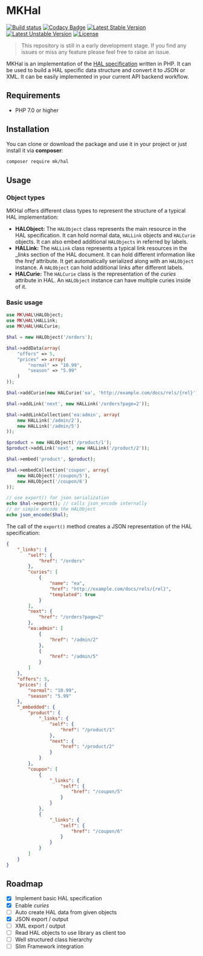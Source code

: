 # MKHal

[![Build status](https://travis-ci.org/Mo0812/MKHal.svg?branch=master)](https://travis-ci.org/Mo0812/MKHal.svg?branch=master)
[![Codacy Badge](https://api.codacy.com/project/badge/Grade/8d75d9cbe36f42438ce3bcc9d9cbb27d)](https://www.codacy.com/app/Mo0812/MKHal?utm_source=github.com&utm_medium=referral&utm_content=Mo0812/MKHal&utm_campaign=Badge_Grade)
[![Latest Stable Version](https://poser.pugx.org/mk/hal/v/stable)](https://packagist.org/packages/mk/hal)
[![Latest Unstable Version](https://poser.pugx.org/mk/hal/v/unstable)](https://packagist.org/packages/mk/hal)
[![License](https://img.shields.io/github/license/Mo0812/MKHal.svg)](https://img.shields.io/github/license/Mo0812/MKHal.svg)

> This repository is still in a early development stage. If you find any issues or miss any feature please feel free to raise an issue.

MKHal is an implementation of the [HAL specification](http://stateless.co/hal_specification.html) written in PHP. It can be used to build a HAL specific data structure and convert it to JSON or XML. It can be easily implemented in your current API backend workflow.

## Requirements

-   PHP 7.0 or higher

## Installation

You can clone or download the package and use it in your project or just install it via **composer**:

```bash
composer require mk/hal
```

## Usage

### Object types

MKHal offers different class types to represent the structure of a typical HAL implementation:

-   **HALObject:** The `HALObject` class represents the main resource in the HAL specification. It can hold normal data, `HALLink` objects and `HALCurie` objects. It can also embed additional `HALObjects` in referred by labels.
-   **HALLink:** The `HALLink` class represents a typical link resources in the \__links_ section of the HAL document. It can hold different information like the _href_ attribute. It get automatically serialized along with an `HALObject` instance. A `HALObject` can hold additional links after different labels.
-   **HALCurie:** The `HALCurie` class is the representation of the _curies_ attribute in HAL. An `HALObject` instance can have multiple curies inside of it.

### Basic usage

```php
use MK\HAL\HALObject;
use MK\HAL\HALLink;
use MK\HAL\HALCurie;

$hal = new HALObject('/orders');

$hal->addData(array(
    "offers" => 5,
    "prices" => array(
        "normal" => "10.99",
        "season" => "5.99"
    )
));

$hal->addCurie(new HALCurie('ea', 'http://example.com/docs/rels/{rel}'));

$hal->addLink('next', new HALLink('/orders?page=2'));

$hal->addLinkCollection('ea:admin', array(
    new HALLink('/admin/2'),
    new HALLink('/admin/5')
));

$product = new HALObject('/product/1');
$product->addLink('next', new HALLink('/product/2'));

$hal->embed('product', $product);

$hal->embedCollection('coupon', array(
    new HALObject('/coupon/5'),
    new HALObject('/coupon/6')
));

// use export() for json serialization
echo $hal->export(); // calls json_encode internally
// or simple encode the HALObject
echo json_encode($hal);
```

The call of the `export()` method creates a JSON representation of the HAL specification:

```json
{
    "_links": {
        "self": {
            "href": "/orders"
        },
        "curies": [
            {
                "name": "ea",
                "href": "http://example.com/docs/rels/{rel}",
                "templated": true
            }
        ],
        "next": {
            "href": "/orders?page=2"
        },
        "ea:admin": [
            {
                "href": "/admin/2"
            },
            {
                "href": "/admin/5"
            }
        ]
    },
    "offers": 5,
    "prices": {
        "normal": "10.99",
        "season": "5.99"
    },
    "_embedded": {
        "product": {
            "_links": {
                "self": {
                    "href": "/product/1"
                },
                "next": {
                    "href": "/product/2"
                }
            }
        },
        "coupon": [
            {
                "_links": {
                    "self": {
                        "href": "/coupon/5"
                    }
                }
            },
            {
                "_links": {
                    "self": {
                        "href": "/coupon/6"
                    }
                }
            }
        ]
    }
}
```

## Roadmap

-   [x] Implement basic HAL specification
-   [x] Enable _curies_
-   [ ] Auto create HAL data from given objects
-   [x] JSON export / output
-   [ ] XML export / output
-   [ ] Read HAL objects to use library as client too
-   [ ] Well structured class hierarchy
-   [ ] Slim Framework integration
